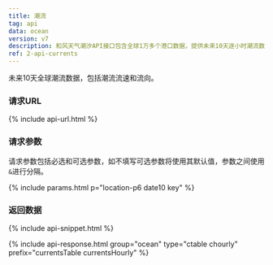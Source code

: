 ```yaml
---
title: 潮流
tag: api
data: ocean
version: v7
description: 和风天气潮汐API接口包含全球1万多个港口数据，提供未来10天逐小时潮流数据。
ref: 2-api-currents
---
```


未来10天全球潮流数据，包括潮流流速和流向。

### 请求URL

{% include api-url.html %}

### 请求参数

请求参数包括必选和可选参数，如不填写可选参数将使用其默认值，参数之间使用`&`进行分隔。

{% include params.html p="location-p6 date10 key" %}

### 返回数据

{% include api-snippet.html %}

{% include api-response.html group="ocean" type="ctable chourly" prefix="currentsTable currentsHourly" %}